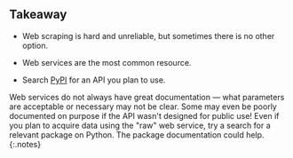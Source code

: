 ---
---

## Takeaway

- Web scraping is hard and unreliable, but sometimes there is no other option.
  
- Web services are the most common resource.

- Search [PyPI](https://pypi.org) for an API you plan to use.

Web services do not always have great documentation &mdash; what parameters are
acceptable or necessary may not be clear. Some may even be poorly documented on
purpose if the API wasn't designed for public use! Even if you plan to acquire
data using the "raw" web service, try a search for a relevant package on Python.
The package documentation could help.
{:.notes}
